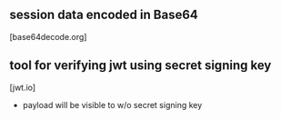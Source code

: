 ## session data encoded in Base64 
[base64decode.org]

## tool for verifying jwt using secret signing key
[jwt.io]
* payload will be visible to w/o secret signing key
